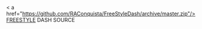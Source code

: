 < a href="https://github.com/RAConquista/FreeStyleDash/archive/master.zip"/>FREESTYLE DASH SOURCE</a>
